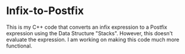 # Infix-to-Postfix
This is my C++ code that converts an infix expression to a Postfix expression using the Data Structure "Stacks". 
However, this doesn't evaluate the expression. 
I am working on making this code much more functional.
